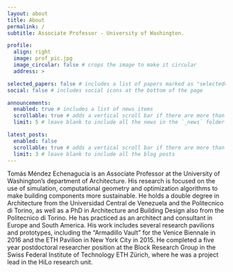 ```yaml
---
layout: about
title: About
permalink: /
subtitle: Associate Professor - University of Washington.

profile:
  align: right
  image: prof_pic.jpg
  image_circular: false # crops the image to make it circular
  address: >

selected_papers: false # includes a list of papers marked as "selected={true}"
social: false # includes social icons at the bottom of the page

announcements:
  enabled: true # includes a list of news items
  scrollable: true # adds a vertical scroll bar if there are more than 3 news items
  limit: 5 # leave blank to include all the news in the `_news` folder

latest_posts:
  enabled: false
  scrollable: true # adds a vertical scroll bar if there are more than 3 new posts items
  limit: 3 # leave blank to include all the blog posts
---
```


Tomás Méndez Echenagucia is an Associate Professor at the University of Washington’s department of Architecture. His research is focused on the use of simulation, computational geometry and optimization algorithms to make building components more sustainable. He holds a double degree in Architecture from the Universidad Central de Venezuela and the Politecnico di Torino, as well as a PhD in Architecture and Building Design also from the Politecnico di Torino. He has practiced as an architect and consultant in Europe and South America. His work includes several research pavilions and prototypes, including the “Armadillo Vault” for the Venice Biennale in 2016 and the ETH Pavilion in New York City in 2015. He completed a five year postdoctoral researcher position at the Block Research Group in the Swiss Federal Institute of Technology ETH Zürich, where he was a project lead in the HiLo research unit.